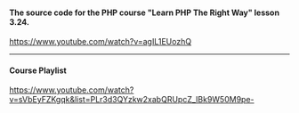 #### The source code for the PHP course "Learn PHP The Right Way" lesson 3.24.

https://www.youtube.com/watch?v=agIL1EUozhQ

---
#### Course Playlist
https://www.youtube.com/watch?v=sVbEyFZKgqk&list=PLr3d3QYzkw2xabQRUpcZ_IBk9W50M9pe-
